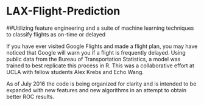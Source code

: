 # LAX-Flight-Prediction

##Utilizing feature engineering and a suite of machine learning techniques to classify flights as on-time or delayed

If you have ever visited Google Flights and made a flight plan, you may have noticed that Google will warn you if a flight is frequently delayed. Using public data from the Bureau of Transportation Statistics, a model was trained to best replicate this process in R. This was  a collaborative effort at UCLA with fellow students Alex Krebs and Echo Wang.

As of July 2016 the code is being organized for clarity and is intended to be expanded with new features and new algorithms in an attempt to obtain better ROC results.
